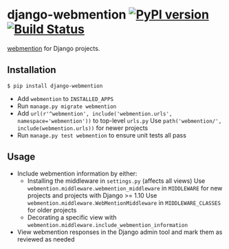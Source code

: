 # django-webmention [![PyPI version](https://badge.fury.io/py/django-webmention.svg)](https://badge.fury.io/py/django-webmention) [![Build Status](https://travis-ci.org/easy-as-python/django-webmention.svg?branch=master)](https://travis-ci.org/easy-as-python/django-webmention)

[webmention](https://www.w3.org/TR/webmention/) for Django projects.

## Installation

`$ pip install django-webmention`

* Add `webmention` to `INSTALLED_APPS`
* Run `manage.py migrate webmention`
* Add `url(r'^webmention', include('webmention.urls', namespace='webmention'))` to top-level `urls.py`
    Use `path('webmention/', include(webmention.urls))` for newer projects
* Run `manage.py test webmention` to ensure unit tests all pass 

## Usage

* Include webmention information by either:
    * Installing the middleware in `settings.py` (affects all views)
        Use `webmention.middleware.webmention_middleware` in `MIDDLEWARE` for new projects and projects with Django >= 1.10
        Use `webmention.middleware.WebMentionMiddleware` in `MIDDLEWARE_CLASSES` for older projects
    * Decorating a specific view with `webmention.middleware.include_webmention_information`
* View webmention responses in the Django admin tool and mark them as reviewed as needed
